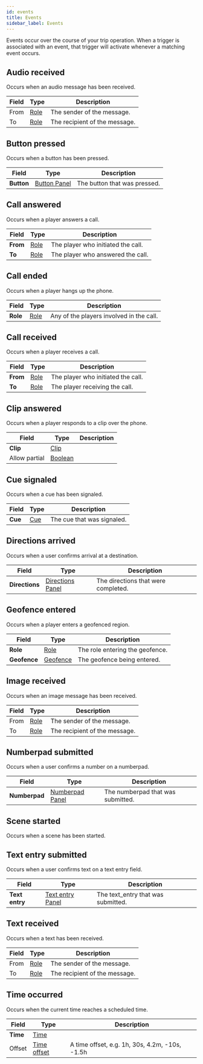 ```yaml
---
id: events
title: Events
sidebar_label: Events
---
```


Events occur over the course of your trip operation. When a trigger is associated with an event, that trigger will activate whenever a matching event occurs.
## Audio received

Occurs when an audio message has been received.


| Field | Type | Description |
| - | - | - |
| From | [Role](/docs/reference/resources#role) | The sender of the message. |
| To | [Role](/docs/reference/resources#role) | The recipient of the message. |


## Button pressed

Occurs when a button has been pressed.


| Field | Type | Description |
| - | - | - |
| **Button** | [Button Panel](/docs/reference/panels#button) | The button that was pressed. |


## Call answered

Occurs when a player answers a call.


| Field | Type | Description |
| - | - | - |
| **From** | [Role](/docs/reference/resources#role) | The player who initiated the call. |
| **To** | [Role](/docs/reference/resources#role) | The player who answered the call. |


## Call ended

Occurs when a player hangs up the phone.


| Field | Type | Description |
| - | - | - |
| **Role** | [Role](/docs/reference/resources#role) | Any of the players involved in the call. |


## Call received

Occurs when a player receives a call.


| Field | Type | Description |
| - | - | - |
| **From** | [Role](/docs/reference/resources#role) | The player who initiated the call. |
| **To** | [Role](/docs/reference/resources#role) | The player receiving the call. |


## Clip answered

Occurs when a player responds to a clip over the phone.


| Field | Type | Description |
| - | - | - |
| **Clip** | [Clip](/docs/reference/resources#clip) |  |
| Allow partial | [Boolean](/docs/reference/fieldtypes#boolean) |  |


## Cue signaled

Occurs when a cue has been signaled.


| Field | Type | Description |
| - | - | - |
| **Cue** | [Cue](/docs/reference/resources#cue) | The cue that was signaled. |


## Directions arrived

Occurs when a user confirms arrival at a destination.


| Field | Type | Description |
| - | - | - |
| **Directions** | [Directions Panel](/docs/reference/panels#directions) | The directions that were completed. |


## Geofence entered

Occurs when a player enters a geofenced region.


| Field | Type | Description |
| - | - | - |
| **Role** | [Role](/docs/reference/resources#role) | The role entering the geofence. |
| **Geofence** | [Geofence](/docs/reference/resources#geofence) | The geofence being entered. |


## Image received

Occurs when an image message has been received.


| Field | Type | Description |
| - | - | - |
| From | [Role](/docs/reference/resources#role) | The sender of the message. |
| To | [Role](/docs/reference/resources#role) | The recipient of the message. |


## Numberpad submitted

Occurs when a user confirms a number on a numberpad.


| Field | Type | Description |
| - | - | - |
| **Numberpad** | [Numberpad Panel](/docs/reference/panels#numberpad) | The numberpad that was submitted. |


## Scene started

Occurs when a scene has been started.




## Text entry submitted

Occurs when a user confirms text on a text entry field.


| Field | Type | Description |
| - | - | - |
| **Text entry** | [Text entry Panel](/docs/reference/panels#text-entry) | The text_entry that was submitted. |


## Text received

Occurs when a text has been received.


| Field | Type | Description |
| - | - | - |
| From | [Role](/docs/reference/resources#role) | The sender of the message. |
| To | [Role](/docs/reference/resources#role) | The recipient of the message. |


## Time occurred

Occurs when the current time reaches a scheduled time.


| Field | Type | Description |
| - | - | - |
| **Time** | [Time](/docs/reference/resources#time) |  |
| Offset | [Time offset](/docs/reference/fieldtypes#time-offset) | A time offset, e.g. 1h, 30s, 4.2m, -10s, -1.5h |


